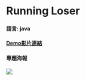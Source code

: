# Running Loser

#### 語言: java
#### [Demo影片連結](https://www.youtube.com/watch?v=agTdgLOFEvc)
#### 專題海報
![](https://imgur.com/qdRnDa0.jpg)
